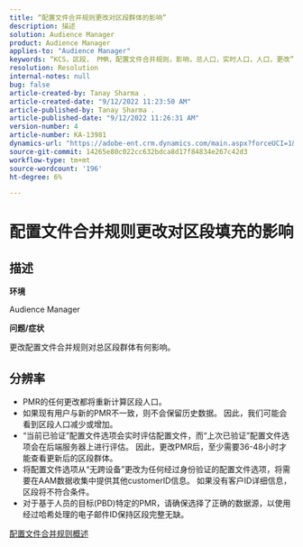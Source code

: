 ```yaml
---
title: “配置文件合并规则更改对区段群体的影响”
description: 描述
solution: Audience Manager
product: Audience Manager
applies-to: "Audience Manager"
keywords: “KCS，区段， PMR，配置文件合并规则，影响，总人口，实时人口，人口，更改”
resolution: Resolution
internal-notes: null
bug: false
article-created-by: Tanay Sharma .
article-created-date: "9/12/2022 11:23:50 AM"
article-published-by: Tanay Sharma .
article-published-date: "9/12/2022 11:26:31 AM"
version-number: 4
article-number: KA-13981
dynamics-url: "https://adobe-ent.crm.dynamics.com/main.aspx?forceUCI=1&pagetype=entityrecord&etn=knowledgearticle&id=02c0eb5d-8d32-ed11-9db1-002248086735"
source-git-commit: 14265e80c022cc632bdca8d17f84834e267c42d3
workflow-type: tm+mt
source-wordcount: '196'
ht-degree: 6%

---
```


# 配置文件合并规则更改对区段填充的影响

## 描述


<b>环境</b>

Audience Manager



<b>问题/症状</b>

更改配置文件合并规则对总区段群体有何影响。


## 分辨率


- PMR的任何更改都将重新计算区段人口。
- 如果现有用户与新的PMR不一致，则不会保留历史数据。 因此，我们可能会看到区段人口减少或增加。
- “当前已验证”配置文件选项会实时评估配置文件，而“上次已验证”配置文件选项会在后端服务器上进行评估。 因此，更改PMR后，至少需要36-48小时才能查看更新后的区段群体。
- 将配置文件选项从“无跨设备”更改为任何经过身份验证的配置文件选项，将需要在AAM数据收集中提供其他customerID信息。 如果没有客户ID详细信息，区段将不符合条件。
- 对于基于人员的目标(PBD)特定的PMR，请确保选择了正确的数据源，以使用经过哈希处理的电子邮件ID保持区段完整无缺。




[配置文件合并规则概述](https://experienceleague.adobe.com/docs/audience-manager/user-guide/features/profile-merge-rules/merge-rules-overview.html?lang=en)
